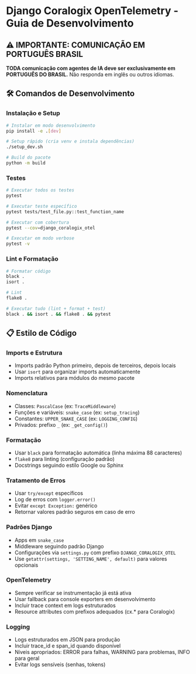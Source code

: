 # Django Coralogix OpenTelemetry - Guia de Desenvolvimento

## ⚠️ IMPORTANTE: COMUNICAÇÃO EM PORTUGUÊS BRASIL
**TODA comunicação com agentes de IA deve ser exclusivamente em PORTUGUÊS DO BRASIL.** Não responda em inglês ou outros idiomas.

## 🛠️ Comandos de Desenvolvimento

### Instalação e Setup
```bash
# Instalar em modo desenvolvimento
pip install -e .[dev]

# Setup rápido (cria venv e instala dependências)
./setup_dev.sh

# Build do pacote
python -m build
```

### Testes
```bash
# Executar todos os testes
pytest

# Executar teste específico
pytest tests/test_file.py::test_function_name

# Executar com cobertura
pytest --cov=django_coralogix_otel

# Executar em modo verbose
pytest -v
```

### Lint e Formatação
```bash
# Formatar código
black .
isort .

# Lint
flake8 .

# Executar tudo (lint + format + test)
black . && isort . && flake8 . && pytest
```

## 📋 Estilo de Código

### Imports e Estrutura
- Imports padrão Python primeiro, depois de terceiros, depois locais
- Usar `isort` para organizar imports automaticamente
- Imports relativos para módulos do mesmo pacote

### Nomenclatura
- Classes: `PascalCase` (ex: `TraceMiddleware`)
- Funções e variáveis: `snake_case` (ex: `setup_tracing`)
- Constantes: `UPPER_SNAKE_CASE` (ex: `LOGGING_CONFIG`)
- Privados: prefixo `_` (ex: `_get_config()`)

### Formatação
- Usar `black` para formatação automática (linha máxima 88 caracteres)
- `flake8` para linting (configuração padrão)
- Docstrings seguindo estilo Google ou Sphinx

### Tratamento de Erros
- Usar `try/except` específicos
- Log de erros com `logger.error()`
- Evitar `except Exception:` genérico
- Retornar valores padrão seguros em caso de erro

### Padrões Django
- Apps em `snake_case`
- Middleware seguindo padrão Django
- Configurações via `settings.py` com prefixo `DJANGO_CORALOGIX_OTEL`
- Use `getattr(settings, 'SETTING_NAME', default)` para valores opcionais

### OpenTelemetry
- Sempre verificar se instrumentação já está ativa
- Usar fallback para console exporters em desenvolvimento
- Incluir trace context em logs estruturados
- Resource attributes com prefixos adequados (cx.* para Coralogix)

### Logging
- Logs estruturados em JSON para produção
- Incluir trace_id e span_id quando disponível
- Níveis apropriados: ERROR para falhas, WARNING para problemas, INFO para geral
- Evitar logs sensíveis (senhas, tokens)